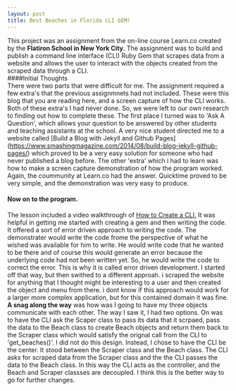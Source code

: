 ```yaml
---
layout: post
title: Best Beaches in Florida CLI GEM!
---
```


This project was an assignment from the on-line course Learn.co created by the **Flatiron School in New York City**.
The assignment was to build and publish a command line interface (CLI) Ruby Gem that scrapes data from a website and allows the user to interact with the objects created from the scraped data through a CLI.  
####Initial Thoughts  
There were two parts that were difficult for me. The assignment required a few extra's that the previous assignmnets had not included. These were this blog that you are reading here, and a screen capture of how the CLI  works. Both of these extra's I had never done. So, we were left to our own research to finding out how to complete these. The first place I turned was to 'Ask A Question', which allows your question to be answered by other students and teaching assistants at the school. A very nice student directed me to a website called [Build a Blog with Jekyll and Github Pages] (https://www.smashingmagazine.com/2014/08/build-blog-jekyll-github-pages/) which proved to be a very easy solution for someone who had never published a blog before. The other 'extra' which i had to learn was how to make a screen capture demonstration of how the program worked. Again, the coummunity at Learn.co had the answer.
Quicktime proved to be very simple, and the demonstration was very easy to produce.  
#### Now on to the program.  
The lesson included a video walkthrough of [How to Create a CLI.](https://www.youtube.com/watch?v=_lDExWIhYKI) 
It was helpful in getting me started with creating a gem and then writing the code. It offered a sort of error driven approach to writing the code. The demonstrater would write the code frome the perspective of what he wished was available for him to write. He would write code that he wanted to be there and of course this would generate an error because the underlying code had not been written yet. So, he would write the code to correct the error. This is why it is called error driven development. I started off that way, but then swithed to a different approah. i scraped the website for anything that I thought might be interesting to a user and then created the object and menu from there. i dont know if this approach would work for a larger more complex application, but for this contained domain it was fine.  
**A snag along the way** was how was I going to have my three objects communicate with each other. The way I saw it, I had two options. On was to have the CLI ask the Scaper class to pass its data that it scrpaed, pass the data to the Beach class to create  Beach objects and return them back to the Scraper class  which would satisfy the orignal call from the CLI to 'get_beaches()'. I did not do this design. Instead, I chose to have the CLI be the center. It stood between the Scraper class and the Beach class. The CLI asks for scraped data from the Scraper class and the the CLI passes the data to the Beach class.
In this way the CLI acts as the controller, and the Beach and Scraper classses are decoupled. I think this is the better way to go for further changes. 




